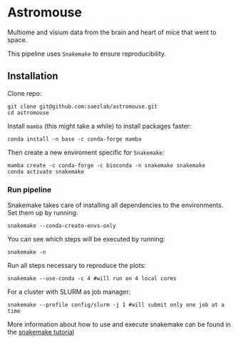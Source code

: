 # Astromouse
Multiome and visium data from the brain and heart of mice that went to space.

This pipeline uses `Snakemake` to ensure reproducibility.

## Installation
Clone repo:
```
git clone git@github.com:saezlab/astromouse.git
cd astromouse
```

Install `mamba` (this might take a while) to install packages faster:
```
conda install -n base -c conda-forge mamba
```

Then create a new enviroment specific for `Snakemake`:
```
mamba create -c conda-forge -c bioconda -n snakemake snakemake
conda activate snakemake
```

### Run pipeline
Snakemake takes care of installing all dependencies to the environments. Set them up by running:
```
snakemake --conda-create-envs-only
```

You can see which steps will be executed by running:
```
snakemake -n
```

Run all steps necessary to reproduce the plots:
```
snakemake --use-conda -c 4 #will run on 4 local cores
```

For a cluster with SLURM as job manager:
```
snakemake --profile config/slurm -j 1 #will submit only one job at a time
```

More information about how to use and execute snakemake can be found in the [snakemake tutorial](https://snakemake.readthedocs.io/en/stable/tutorial/tutorial.html)



